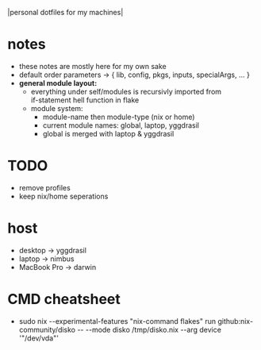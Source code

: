 |personal dotfiles for my machines|

# **notes**

- these notes are mostly here for my own sake
- default order parameters -> { lib, config, pkgs, inputs, specialArgs, ... }
- **general module layout:**
  - everything under self/modules is recursivly imported from  
    if-statement hell function in flake
  - module system:
    - module-name then module-type (nix or home)
    - current module names: global, laptop, yggdrasil
    - global is merged with laptop & yggdrasil

# **TODO**

- remove profiles
- keep nix/home seperations

# **host**

- desktop -> yggdrasil
- laptop -> nimbus
- MacBook Pro -> darwin

# **CMD cheatsheet**

- sudo nix --experimental-features "nix-command flakes" run github:nix-community/disko -- --mode disko /tmp/disko.nix --arg device '"/dev/vda"'
